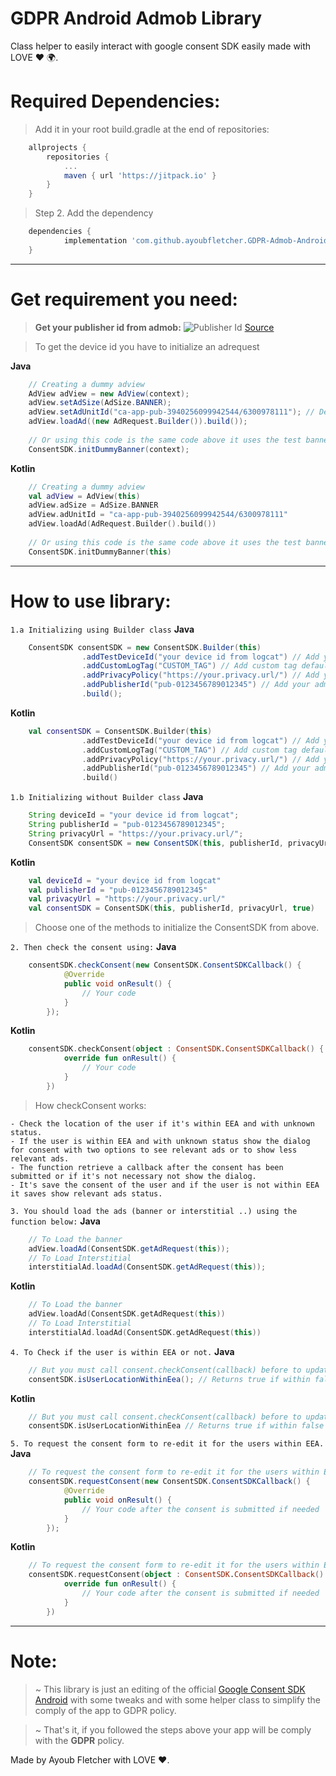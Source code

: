 # GDPR Android Admob Library
Class helper to easily interact with google consent SDK easily made with LOVE :heart: :earth_africa:.

# Required Dependencies:
> Add it in your root build.gradle at the end of repositories:
```gradle
    allprojects {
		repositories {
			...
			maven { url 'https://jitpack.io' }
		}
	}
```
> Step 2. Add the dependency
```gradle
    dependencies {
	        implementation 'com.github.ayoubfletcher.GDPR-Admob-Android:consentsdk:0.1.2'
	}
```
---
# Get requirement you need:
> **Get your publisher id from admob:**
![Publisher Id](http://lh3.googleusercontent.com/jbo5TVXuXU0DEHD3dfyutomLUTtsKTkg9LunCXh8R_DTv7T__91P0e4KLtAt9foPzQ=w895)
[Source](https://support.google.com/admob/answer/2784578?hl=en)

> To get the device id you have to initialize an adrequest

**Java**
```java
    // Creating a dummy adview
    AdView adView = new AdView(context);
    adView.setAdSize(AdSize.BANNER);
    adView.setAdUnitId("ca-app-pub-3940256099942544/6300978111"); // Default test banner id
    adView.loadAd((new AdRequest.Builder()).build());
    
    // Or using this code is the same code above it uses the test banner id provided by admob. 'ca-app-pub-3940256099942544/6300978111'
    ConsentSDK.initDummyBanner(context);
```
**Kotlin**
```kotlin
    // Creating a dummy adview
    val adView = AdView(this)
    adView.adSize = AdSize.BANNER
    adView.adUnitId = "ca-app-pub-3940256099942544/6300978111"
    adView.loadAd(AdRequest.Builder().build())
    
    // Or using this code is the same code above it uses the test banner id provided by admob. 'ca-app-pub-3940256099942544/6300978111'
    ConsentSDK.initDummyBanner(this)
```
---
# How to use library:
`1.a Initializing using Builder class`
**Java**
```java
    ConsentSDK consentSDK = new ConsentSDK.Builder(this)
                .addTestDeviceId("your device id from logcat") // Add your test device id "Remove addTestDeviceId on production!"
                .addCustomLogTag("CUSTOM_TAG") // Add custom tag default: ID_LOG
                .addPrivacyPolicy("https://your.privacy.url/") // Add your privacy policy url
                .addPublisherId("pub-0123456789012345") // Add your admob publisher id
                .build();
```
**Kotlin**
```kotlin
    val consentSDK = ConsentSDK.Builder(this)
                .addTestDeviceId("your device id from logcat") // Add your test device id "Remove addTestDeviceId on production!"
                .addCustomLogTag("CUSTOM_TAG") // Add custom tag default: ID_LOG
                .addPrivacyPolicy("https://your.privacy.url/") // Add your privacy policy url
                .addPublisherId("pub-0123456789012345") // Add your admob publisher id
                .build()
```
`1.b Initializing without Builder class`
**Java**
```java
    String deviceId = "your device id from logcat";
    String publisherId = "pub-0123456789012345";
    String privacyUrl = "https://your.privacy.url/";
    ConsentSDK consentSDK = new ConsentSDK(this, publisherId, privacyUrl, true);
```
**Kotlin**
```kotlin
    val deviceId = "your device id from logcat"
    val publisherId = "pub-0123456789012345"
    val privacyUrl = "https://your.privacy.url/"
    val consentSDK = ConsentSDK(this, publisherId, privacyUrl, true)
```
> Choose one of the methods to initialize the ConsentSDK from above.

`2. Then check the consent using:`
**Java**
```java
    consentSDK.checkConsent(new ConsentSDK.ConsentSDKCallback() {
            @Override
            public void onResult() {
                // Your code
            }
        });
```
**Kotlin**
```kotlin
    consentSDK.checkConsent(object : ConsentSDK.ConsentSDKCallback() {
            override fun onResult() {
                // Your code
            }
        })
```
> How checkConsent works:
```
- Check the location of the user if it's within EEA and with unknown status.
- If the user is within EEA and with unknown status show the dialog for consent with two options to see relevant ads or to show less relevant ads.
- The function retrieve a callback after the consent has been submitted or if it's not necessary not show the dialog.
- It's save the consent of the user and if the user is not within EEA it saves show relevant ads status.
```

`3. You should load the ads (banner or interstitial ..) using the function below:`
**Java**
```java
    // To Load the banner
    adView.loadAd(ConsentSDK.getAdRequest(this));
    // To Load Interstitial
    interstitialAd.loadAd(ConsentSDK.getAdRequest(this));
```
**Kotlin**
```kotlin
    // To Load the banner
    adView.loadAd(ConsentSDK.getAdRequest(this))
    // To Load Interstitial
    interstitialAd.loadAd(ConsentSDK.getAdRequest(this))
```
`4. To Check if the user is within EEA or not.`
**Java**
```java
    // But you must call consent.checkConsent(callback) before to update the status
    consentSDK.isUserLocationWithinEea(); // Returns true if within false if not.
```
**Kotlin**
```kotlin
    // But you must call consent.checkConsent(callback) before to update the status
    consentSDK.isUserLocationWithinEea // Returns true if within false if not.
```
`5. To request the consent form to re-edit it for the users within EEA.`
**Java**
```java
    // To request the consent form to re-edit it for the users within EEA
    consentSDK.requestConsent(new ConsentSDK.ConsentSDKCallback() {
            @Override
            public void onResult() {
                // Your code after the consent is submitted if needed
            }
        });
```
**Kotlin**
```kotlin
    // To request the consent form to re-edit it for the users within EEA
    consentSDK.requestConsent(object : ConsentSDK.ConsentSDKCallback() {
            override fun onResult() {
                // Your code after the consent is submitted if needed
            }
        })
```
---
# Note:
> ~ This library is just an editing of the official [Google Consent SDK Android](https://github.com/googleads/googleads-consent-sdk-android) with some tweaks and with some helper class to simplify the comply of the app to GDPR policy.

> ~ That's it, if you followed the steps above your app will be comply with the **GDPR** policy.

Made by Ayoub Fletcher with LOVE :heart:.
